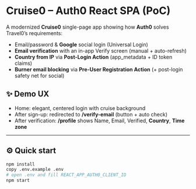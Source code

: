 # Cruise0 – Auth0 React SPA (PoC)

A modernized **Cruise0** single-page app showing how **Auth0** solves Travel0’s requirements:

- Email/password & **Google** social login (Universal Login)
- **Email verification** with an in-app Verify screen (manual + auto-refresh)
- **Country from IP** via **Post-Login Action** (app_metadata + ID token claims)
- **Burner email blocking** via **Pre-User Registration Action** (+ post-login safety net for social)

## ✨ Demo UX
- Home: elegant, centered login with cruise background
- After sign-up: redirected to **/verify-email** (button + auto check)
- After verification: **/profile** shows Name, Email, Verified, **Country**, **Time zone**

---

## ⚙️ Quick start

```bash
npm install
copy .env.example .env
# open .env and fill REACT_APP_AUTH0_CLIENT_ID
npm start
